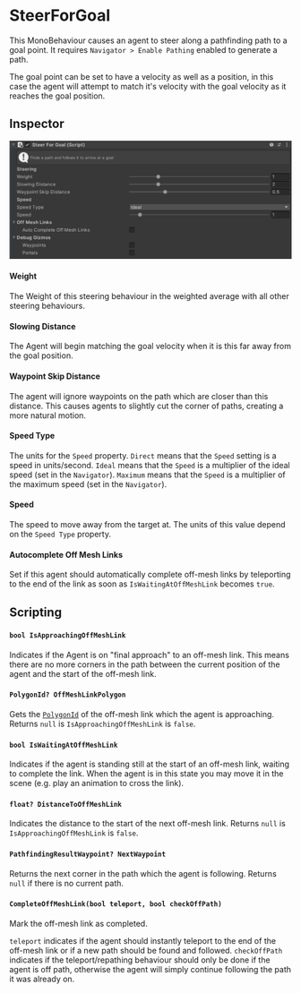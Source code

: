 # SteerForGoal

This MonoBehaviour causes an agent to steer along a pathfinding path to a goal point. It requires `Navigator > Enable Pathing` enabled to generate a path.

The goal point can be set to have a velocity as well as a position, in this case the agent will attempt to match it's velocity with the goal velocity as it reaches the goal position.

## Inspector

![EntityIdentity Inspector](../../../../images/SteerForGoalInspector.png)

#### Weight

The Weight of this steering behaviour in the weighted average with all other steering behaviours.

#### Slowing Distance

The Agent will begin matching the goal velocity when it is this far away from the goal position.

#### Waypoint Skip Distance

The agent will ignore waypoints on the path which are closer than this distance. This causes agents to slightly cut the corner of paths, creating a more natural motion.

#### Speed Type

The units for the `Speed` property. `Direct` means that the `Speed` setting is a speed in units/second. `Ideal` means that the `Speed` is a multiplier of the ideal speed (set in the `Navigator`). `Maximum` means that the `Speed` is a multiplier of the maximum speed (set in the `Navigator`).

#### Speed

The speed to move away from the target at. The units of this value depend on the `Speed Type` property.

#### Autocomplete Off Mesh Links

Set if this agent should automatically complete off-mesh links by teleporting to the end of the link as soon as `IsWaitingAtOffMeshLink` becomes `true`.

## Scripting

#### `bool IsApproachingOffMeshLink`

Indicates if the Agent is on "final approach" to an off-mesh link. This means there are no more corners in the path between the current position of the agent and the start of the off-mesh link.

#### `PolygonId? OffMeshLinkPolygon`

Gets the [`PolygonId`](https://docs.unity3d.com/ScriptReference/Experimental.AI.PolygonId.html) of the off-mesh link which the agent is approaching. Returns `null` is `IsApproachingOffMeshLink` is `false`.

#### `bool IsWaitingAtOffMeshLink`

Indicates if the agent is standing still at the start of an off-mesh link, waiting to complete the link. When the agent is in this state you may move it in the scene (e.g. play an animation to cross the link).

#### `float? DistanceToOffMeshLink`

Indicates the distance to the start of the next off-mesh link. Returns `null` is `IsApproachingOffMeshLink` is `false`.

#### `PathfindingResultWaypoint? NextWaypoint`

Returns the next corner in the path which the agent is following. Returns `null` if there is no current path.

#### `CompleteOffMeshLink(bool teleport, bool checkOffPath)`

Mark the off-mesh link as completed.

`teleport` indicates if the agent should instantly teleport to the end of the off-mesh link or if a new path should be found and followed. `checkOffPath` indicates if the teleport/repathing behaviour should only be done if the agent is off path, otherwise the agent will simply continue following the path it was already on.